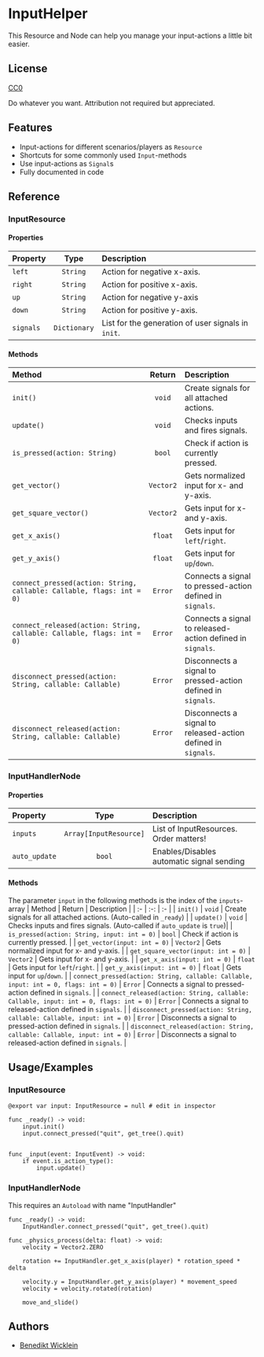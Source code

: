 
# InputHelper

This Resource and Node can help you manage your input-actions a little bit easier.

## License

[CC0](https://creativecommons.org/choose/zero/)

Do whatever you want. Attribution not required but appreciated.


## Features

- Input-actions for different scenarios/players as `Resource`
- Shortcuts for some commonly used `Input`-methods
- Use input-actions as `Signal`s
- Fully documented in code


## Reference

### InputResource

#### Properties
| Property | Type | Description |
| :- | :-: | :- |
| `left` | `String` | Action for negative x-axis. |
| `right` | `String` | Action for positive x-axis. |
| `up` | `String` | Action for negative y-axis |
| `down` | `String` | Action for positive y-axis. |
| `signals` | `Dictionary` | List for the generation of user signals in `init`. |

#### Methods
| Method | Return | Description |
| :- | :-: | :- |
| `init()` | `void` | Create signals for all attached actions. |
| `update()` | `void` | Checks inputs and fires signals. |
| `is_pressed(action: String)` | `bool` | Check if action is currently pressed. |
| `get_vector()` | `Vector2` | Gets normalized input for x- and y-axis. |
| `get_square_vector()` | `Vector2` | Gets input for x- and y-axis. |
| `get_x_axis()` | `float` | Gets input for `left`/`right`. |
| `get_y_axis()` | `float` | Gets input for `up`/`down`. |
| `connect_pressed(action: String, callable: Callable, flags: int = 0)` | `Error` | Connects a signal to pressed-action defined in `signals`. |
| `connect_released(action: String, callable: Callable, flags: int = 0)` | `Error` | Connects a signal to released-action defined in `signals`. |
| `disconnect_pressed(action: String, callable: Callable)` | `Error` | Disconnects a signal to pressed-action defined in `signals`. |
| `disconnect_released(action: String, callable: Callable)` | `Error` | Disconnects a signal to released-action defined in `signals`. |

### InputHandlerNode

#### Properties
| Property | Type | Description |
| :- | :-: | :- |
| `inputs` | `Array[InputResource]`| List of InputResources. Order matters! |
| `auto_update` | `bool`| Enables/Disables automatic signal sending |

#### Methods
The parameter `input` in the following methods is the index of the `inputs`-array
| Method | Return | Description |
| :- | :-: | :- |
| `init()` | `void` | Create signals for all attached actions. (Auto-called in `_ready`) |
| `update()` | `void` | Checks inputs and fires signals. (Auto-called if `auto_update` is `true`)|
| `is_pressed(action: String, input: int = 0)` | `bool` | Check if action is currently pressed. |
| `get_vector(input: int = 0)` | `Vector2` | Gets normalized input for x- and y-axis. |
| `get_square_vector(input: int = 0)` | `Vector2` | Gets input for x- and y-axis. |
| `get_x_axis(input: int = 0)` | `float` | Gets input for `left`/`right`. |
| `get_y_axis(input: int = 0)` | `float` | Gets input for `up`/`down`. |
| `connect_pressed(action: String, callable: Callable, input: int = 0, flags: int = 0)` | `Error` | Connects a signal to pressed-action defined in `signals`. |
| `connect_released(action: String, callable: Callable, input: int = 0, flags: int = 0)` | `Error` | Connects a signal to released-action defined in `signals`. |
| `disconnect_pressed(action: String, callable: Callable, input: int = 0)` | `Error` | Disconnects a signal to pressed-action defined in `signals`. |
| `disconnect_released(action: String, callable: Callable, input: int = 0)` | `Error` | Disconnects a signal to released-action defined in `signals`. |

## Usage/Examples

### InputResource
```gdscript
@export var input: InputResource = null # edit in inspector

func _ready() -> void:
	input.init()
	input.connect_pressed("quit", get_tree().quit)


func _input(event: InputEvent) -> void:
	if event.is_action_type():
		input.update()
```

### InputHandlerNode
This requires an `Autoload` with name "InputHandler"
```gdscript
func _ready() -> void:
	InputHandler.connect_pressed("quit", get_tree().quit)

func _physics_process(delta: float) -> void:
	velocity = Vector2.ZERO

	rotation += InputHandler.get_x_axis(player) * rotation_speed * delta
	
	velocity.y = InputHandler.get_y_axis(player) * movement_speed
	velocity = velocity.rotated(rotation)
	
	move_and_slide()
```
## Authors

- [Benedikt Wicklein](https://github.com/whiteshampoo)


